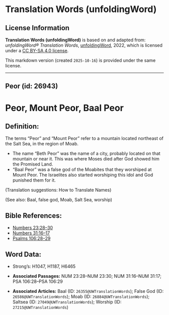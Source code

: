 # Translation Words (unfoldingWord)

## License Information

**Translation Words (unfoldingWord)** is based on and adapted from: _unfoldingWord® Translation Words_, [unfoldingWord](https://unfoldingword.org/utw), 2022, which is licensed under a [CC BY-SA 4.0 license](https://creativecommons.org/licenses/by-sa/4.0/legalcode.en).

This markdown version (created `2025-10-16`) is provided under the same license.



--------------------------------

## Peor (id: 26943)

Peor, Mount Peor, Baal Peor
===========================

Definition:
-----------

The terms “Peor” and “Mount Peor” refer to a mountain located northeast of the Salt Sea, in the region of Moab.

* The name “Beth Peor” was the name of a city, probably located on that mountain or near it. This was where Moses died after God showed him the Promised Land.
* “Baal Peor” was a false god of the Moabites that they worshiped at Mount Peor. The Israelites also started worshiping this idol and God punished them for it.

(Translation suggestions: How to Translate Names)

(See also: Baal, false god, Moab, Salt Sea, worship)

Bible References:
-----------------

* [Numbers 23:28–30](https://ref.ly/Num23:28-Num23:30)
* [Numbers 31:16–17](https://ref.ly/Num31:16-Num31:17)
* [Psalms 106:28–29](https://ref.ly/Ps106:28-Ps106:29)

Word Data:
----------

* Strong’s: H1047, H1187, H6465

* **Associated Passages:** NUM 23:28–NUM 23:30; NUM 31:16–NUM 31:17; PSA 106:28–PSA 106:29
* **Associated Articles:** Baal (ID: `26355@UWTranslationWords`); False God (ID: `26586@UWTranslationWords`); Moab (ID: `26884@UWTranslationWords`); Saltsea (ID: `27049@UWTranslationWords`); Worship (ID: `27215@UWTranslationWords`)

